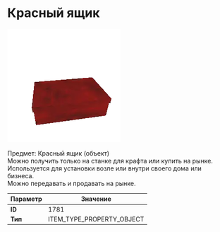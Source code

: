 # Красный ящик

![Item Image](../img/1781.webp?raw=true)

Предмет: Красный ящик (объект)<br>Можно получить только на станке для крафта или купить на рынке.<br>Используется для установки возле или внутри своего дома или бизнеса.<br>Можно передавать и продавать на рынке.


| Параметр | Значение |
|----------|----------|
| **ID** | 1781 |
| **Тип** | ITEM_TYPE_PROPERTY_OBJECT |

